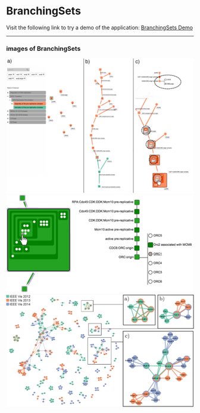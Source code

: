# BranchingSets 

Visit the following link to try a demo of the application: [BranchingSets Demo](http://paduano.github.io/pathways/)

***

### images of BranchingSets 

![Image 1](https://github.com/CreativeCodingLab/BranchingSets/raw/master/screenshots/Figure_9_use0.png)
![Image 2](https://github.com/CreativeCodingLab/BranchingSets/raw/master/screenshots/Figure_5_complexhierarchy_s.png)
![Image 3](https://github.com/CreativeCodingLab/BranchingSets/raw/master/screenshots/coauthors.png)








